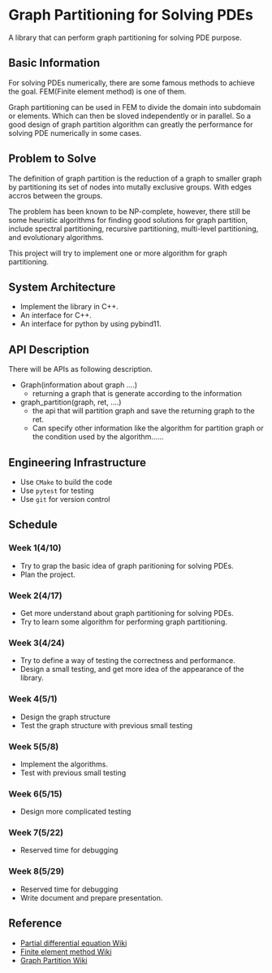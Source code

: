 # Graph Partitioning for Solving PDEs
A library that can perform graph partitioning for solving PDE purpose. 

## Basic Information
For solving PDEs numerically, there are some famous methods to achieve the goal. FEM(Finite element method) is one of them.

Graph partitioning can be used in FEM to divide the domain into subdomain or elements. Which can then be sloved independently or in parallel. So a good design of graph partition algorithm can greatly the performance for solving PDE numerically in some cases.


## Problem to Solve
The definition of graph partition is the reduction of a graph to smaller graph by partitioning its set of nodes into mutally exclusive groups. With edges accros between the groups.

The problem has been known to be NP-complete, however, there still be some heuristic algorithms for finding good solutions for graph partition, include spectral partitioning, recursive partitioning, multi-level partitioning, and evolutionary algorithms.

This project will try to implement one or more algorithm for graph partitioning.

## System Architecture
- Implement the library in C++.
- An interface for C++.
- An interface for python by using pybind11.

## API Description
There will be APIs as following description.
- Graph(information about graph ....)
    - returning a graph that is generate according to the information
- graph_partition(graph, ret, ....)
    - the api that will partition graph and save the returning graph to the ret.
    - Can specify other information like the algorithm for partition graph or the condition used by the algorithm......

## Engineering Infrastructure
- Use ``CMake`` to build the code
- Use ``pytest`` for testing
- Use ``git`` for version control

## Schedule
### Week 1(4/10)
- Try to grap the basic idea of graph paritioning for solving PDEs.
- Plan the project.

### Week 2(4/17)
- Get more understand about graph partitioning for solving PDEs.
- Try to learn some algorithm for performing graph partitioning.

### Week 3(4/24)
- Try to define a way of testing the correctness and performance.
- Design a small testing, and get more idea of the appearance of the library.

### Week 4(5/1)
- Design the graph structure
- Test the graph structure with previous small testing

### Week 5(5/8)
- Implement the algorithms.
- Test with previous small testing

### Week 6(5/15)
- Design more complicated testing

### Week 7(5/22)
- Reserved time for debugging

### Week 8(5/29)
- Reserved time for debugging
- Write document and prepare presentation.

## Reference
- [Partial differential equation Wiki](https://en.wikipedia.org/wiki/Partial_differential_equation)
- [Finite element method Wiki](https://en.wikipedia.org/wiki/Finite_element_method)
- [Graph Partition Wiki](https://en.wikipedia.org/wiki/Graph_partition)
